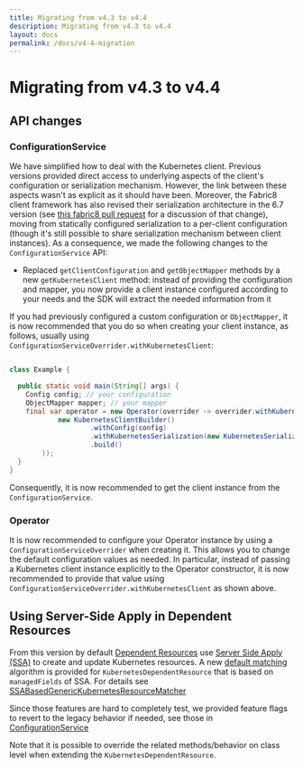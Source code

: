 ```yaml
---
title: Migrating from v4.3 to v4.4
description: Migrating from v4.3 to v4.4
layout: docs
permalink: /docs/v4-4-migration
---
```


# Migrating from v4.3 to v4.4

## API changes

### ConfigurationService

We have simplified how to deal with the Kubernetes client. Previous versions provided direct
access to underlying aspects of the client's configuration or serialization mechanism. However,
the link between these aspects wasn't as explicit as it should have been. Moreover, the Fabric8
client framework has also revised their serialization architecture in the 6.7 version (see [this
fabric8 pull request](https://github.com/fabric8io/kubernetes-client/pull/4662) for a discussion of
that change), moving from statically configured serialization to a per-client configuration
(though it's still possible to share serialization mechanism between client instances). As a
consequence, we made the following changes to the `ConfigurationService` API:

- Replaced `getClientConfiguration` and `getObjectMapper` methods by a new `getKubernetesClient`
  method: instead of providing the configuration and mapper, you now provide a client instance
  configured according to your needs and the SDK will extract the needed information from it

If you had previously configured a custom configuration or `ObjectMapper`, it is now recommended 
that you do so when creating your client instance, as follows, usually using 
`ConfigurationServiceOverrider.withKubernetesClient`:

```java

class Example {

  public static void main(String[] args) {
    Config config; // your configuration
    ObjectMapper mapper; // your mapper
    final var operator = new Operator(overrider -> overrider.withKubernetesClient(
            new KubernetesClientBuilder()
                    .withConfig(config)
                    .withKubernetesSerialization(new KubernetesSerialization(mapper, true))
                    .build()
        ));
  }
}
```

Consequently, it is now recommended to get the client instance from the `ConfigurationService`.

### Operator

It is now recommended to configure your Operator instance by using a 
`ConfigurationServiceOverrider` when creating it. This allows you to change the default 
configuration values as needed. In particular, instead of passing a Kubernetes client instance 
explicitly to the Operator constructor, it is now recommended to provide that value using 
`ConfigurationServiceOverrider.withKubernetesClient` as shown above.

## Using Server-Side Apply in Dependent Resources

From this version by
default [Dependent Resources](https://javaoperatorsdk.io/docs/dependent-resources) use
[Server Side Apply (SSA)](https://kubernetes.io/docs/reference/using-api/server-side-apply/) to
create and
update Kubernetes resources. A
new [default matching](https://github.com/java-operator-sdk/java-operator-sdk/blob/e95f9c8a8b8a8561c9a735e60fc5d82b7758df8e/operator-framework-core/src/main/java/io/javaoperatorsdk/operator/processing/dependent/kubernetes/KubernetesDependentResource.java#L163-L163)
algorithm is provided for `KubernetesDependentResource` that is based on `managedFields` of SSA. For
details
see [SSABasedGenericKubernetesResourceMatcher](https://github.com/java-operator-sdk/java-operator-sdk/blob/e95f9c8a8b8a8561c9a735e60fc5d82b7758df8e/operator-framework-core/src/main/java/io/javaoperatorsdk/operator/processing/dependent/kubernetes/SSABasedGenericKubernetesResourceMatcher.java)

Since those features are hard to completely test, we provided feature flags to revert to the
legacy behavior if needed,
see those
in [ConfigurationService](https://github.com/java-operator-sdk/java-operator-sdk/blob/e95f9c8a8b8a8561c9a735e60fc5d82b7758df8e/operator-framework-core/src/main/java/io/javaoperatorsdk/operator/api/config/ConfigurationService.java#L268-L289)

Note that it is possible to override the related methods/behavior on class level when extending
the `KubernetesDependentResource`.
